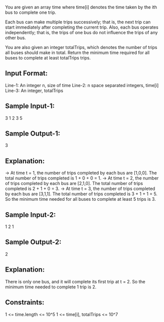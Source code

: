 You are given an array time where time[i] denotes the time taken by the ith bus to complete one trip.

Each bus can make multiple trips successively; that is, the next trip can start immediately after completing the current trip. 
Also, each bus operates independently; that is, the trips of one bus do not influence the trips of any other bus.

You are also given an integer totalTrips, which denotes the number of trips all buses should make in total. 
Return the minimum time required for all buses to complete at least totalTrips trips.

Input Format:
-------------
Line-1: An integer n, size of time
Line-2: n space separated integers, time[i]
Line-3: An integer, totalTrips

Sample Input-1:
---------------
3
1 2 3
5

Sample Output-1: 
----------------
3
 
Explanation:
-------------
-> At time t = 1, the number of trips completed by each bus are [1,0,0]. 
  The total number of trips completed is 1 + 0 + 0 = 1.
-> At time t = 2, the number of trips completed by each bus are [2,1,0]. 
  The total number of trips completed is 2 + 1 + 0 = 3.
-> At time t = 3, the number of trips completed by each bus are [3,1,1]. 
  The total number of trips completed is 3 + 1 + 1 = 5.
So the minimum time needed for all buses to complete at least 5 trips is 3.

Sample Input-2:
---------------
1
2
1

Sample Output-2: 
----------------
2


Explanation:
--------------
There is only one bus, and it will complete its first trip at t = 2.
So the minimum time needed to complete 1 trip is 2.
 

Constraints:
------------
1 <= time.length <= 10^5
1 <= time[i], totalTrips <= 10^7

